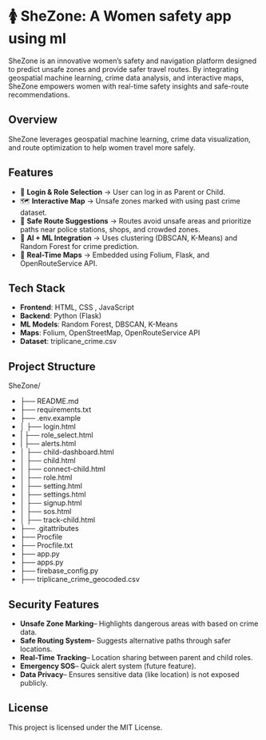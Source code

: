 # 🚺 SheZone: A Women safety app using ml 

SheZone is an innovative women’s safety and navigation platform designed to predict unsafe zones and provide safer travel routes. By integrating geospatial machine learning, crime data analysis, and interactive maps, SheZone empowers women with real-time safety insights and safe-route recommendations.


## Overview
SheZone leverages geospatial machine learning, crime data visualization, and route optimization to help women travel more safely.

## Features
- 🔐 **Login & Role Selection** → User can log in as Parent or Child.  
- 🗺️ **Interactive Map** → Unsafe zones marked with using past crime dataset.  
- 📍 **Safe Route Suggestions** → Routes avoid unsafe areas and prioritize paths near police stations, shops, and crowded zones.  
- 🧠 **AI + ML Integration** → Uses clustering (DBSCAN, K-Means) and Random Forest for crime prediction.  
- 🚦 **Real-Time Maps** → Embedded using Folium, Flask, and OpenRouteService API.


## Tech Stack
- **Frontend**: HTML, CSS , JavaScript  
- **Backend**: Python (Flask)  
- **ML Models**: Random Forest, DBSCAN, K-Means  
- **Maps**: Folium, OpenStreetMap, OpenRouteService API  
- **Dataset**: triplicane_crime.csv


##  Project Structure

 SheZone/
 - ├── README.md 
 - ├── requirements.txt 
 - ├── .env.example 
 - │ ├── login.html
 - | ├── role_select.html 
 - | ├── alerts.html
 - │ ├── child-dashboard.html
 - │ ├── child.html
 - │ ├── connect-child.html 
 - │ ├── role.html
 - │ ├── setting.html
 - │ ├── settings.html
 - │ ├── signup.html
 - │ ├── sos.html
 - │ ├── track-child.html
 - ├── .gitattributes
 - ├── Procfile
 - ├── Procfile.txt
 - ├── app.py
 - ├── apps.py
 - ├── firebase_config.py
 - ├── triplicane_crime_geocoded.csv


## Security Features

 - **Unsafe Zone Marking**– Highlights dangerous areas with based on crime data.
 - **Safe Routing System**– Suggests alternative paths through safer locations.
 - **Real-Time Tracking**– Location sharing between parent and child roles.
 - **Emergency SOS**– Quick alert system (future feature).
 - **Data Privacy**– Ensures sensitive data (like location) is not exposed publicly.

## License

This project is licensed under the MIT License.

  
